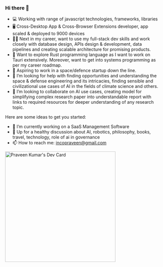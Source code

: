 ### Hi there 👋

* 💻 Working with range of javascript technologies, frameworks, libraries
* 🖥️ Cross-Desktop App & Cross-Browser Extensions developer, app scaled & deployed to 9000 devices
* 👨‍💻 Next in my career, want to use my full-stack dev skills and work closely with database design, APIs design & development, data pipelines and creating scalable architecture for promising products.
* 🧭 Want to explore Rust programming language as I want to work on Tauri extensively. Moreover, want to get into systems programming as per my career roadmap.
* 🔭 Aspiring to work in a space/defence startup down the line.
* 🤔 I’m looking for help with finding opportunities and understanding the space & defense engineering and its intricacies, finding sensible and civilizational use cases of AI in the fields of climate science and others.
* 👯 I’m looking to collaborate on AI use cases, creating model for simplifying complex research paper into understandable report with links to required resources for deeper understanding of any research topic.

Here are some ideas to get you started:

- 🔭 I’m currently working on a SaaS Management Software
- 💬 Up for a healthy discussion about AI, robotics, philosophy, books, travel, technology, role of ai in governance
- 📫 How to reach me: incopraveen@gmail.com

<a href="https://app.daily.dev/praveenbharatsagar"><img src="https://api.daily.dev/devcards/v2/XFwqTiovRoTLbUydjzqtu.png?type=default&r=252" width="356" alt="Praveen Kumar's Dev Card"/></a>
